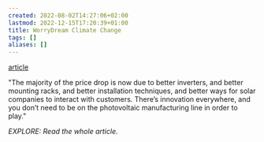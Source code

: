 ```yaml
---
created: 2022-08-02T14:27:06+02:00
lastmod: 2022-12-15T17:20:39+01:00
title: WorryDream Climate Change
tags: []
aliases: []
---
```

[article](http://worrydream.com/ClimateChange/#:~:text=The%20majority%20of,order%20to%20play)

"The majority of the price drop is now due to better inverters, and better mounting racks, and better installation techniques, and better ways for solar companies to interact with customers. There’s innovation everywhere, and you don’t need to be on the photovoltaic manufacturing line in order to play."

*EXPLORE: Read the whole article.*

